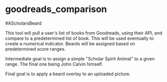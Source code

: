# goodreads_comparison
#AScholarsBeard

This tool will pull a user's list of books from Goodreads, using their API, and compare to a predetermined list of book. This will be used eventually to create a numerical indicator. Beards will be assigned based on predetermined score ranges.

Intermediate goal is to assign a simple "Scholar Spirit Animal" to a given range. The final one being John Calvin himself.

Final goal is to apply a beard overlay to an uploaded picture.
